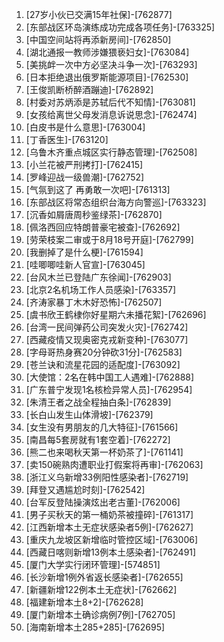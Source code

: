 
1. [27岁小伙已交满15年社保]-[762877]
1. [东部战区环岛演练成功完成各项任务]-[763325]
1. [中国空间站将再添新房间]-[762850]
1. [湖北通报一教师涉嫌猥亵妇女]-[763084]
1. [美挑衅一次中方必坚决斗争一次]-[763293]
1. [日本拒绝退出俄罗斯能源项目]-[762530]
1. [王俊凯断桥醉酒蹦迪]-[762892]
1. [村委对苏炳添是苏轼后代不知情]-[763081]
1. [女孩给离世父母发消息诉说思念]-[762474]
1. [白皮书是什么意思]-[763004]
1. [丁香医生]-[763120]
1. [乌鲁木齐重点城区实行静态管理]-[762508]
1. [小兰花被严刑拷打]-[762415]
1. [罗峰迎战一级兽潮]-[762752]
1. [气氛到这了 再勇敢一次吧]-[761313]
1. [东部战区将常态组织台海方向警巡]-[763323]
1. [沉香如屑唐周秒鉴绿茶]-[762870]
1. [佩洛西回应特朗普豪宅被查]-[762692]
1. [劳荣枝案二审或于8月18号开庭]-[762799]
1. [我删掉了是什么梗]-[761594]
1. [哇唧唧哇新人官宣]-[763045]
1. [台风木兰已登陆广东徐闻]-[762903]
1. [北京2名机场工作人员感染]-[763357]
1. [齐涛家暴丁木木好恐怖]-[762507]
1. [虞书欣王鹤棣你好星期六未播花絮]-[762696]
1. [台湾一民间弹药公司突发火灾]-[762742]
1. [西藏疫情又现奥密克戎新变种]-[763077]
1. [字母哥热身赛20分钟砍31分]-[762583]
1. [苍兰诀和流星花园的适配度]-[763092]
1. [大使馆：2名在韩中国工人遇难]-[762888]
1. [广东普宁发现1名核检异常人员]-[762954]
1. [朱清王者之战全程抽白条]-[762839]
1. [长白山发生山体滑坡]-[762379]
1. [女生没有男朋友的几大特征]-[761566]
1. [南昌每5套房就有1套空着]-[762272]
1. [熊二也来喝秋天第一杯奶茶了]-[761141]
1. [卖150碗熟肉遭职业打假案将再审]-[762063]
1. [浙江义乌新增33例阳性感染者]-[762719]
1. [拜登又遇尴尬时刻]-[762542]
1. [台军反登陆操演炫出老古董]-[762006]
1. [男子买秋天的第一桶奶茶被撞碎]-[761317]
1. [江西新增本土无症状感染者5例]-[762627]
1. [重庆九龙坡区新增临时管控区域]-[763006]
1. [西藏日喀则新增13例本土感染者]-[762491]
1. [厦门大学实行闭环管理]-[574851]
1. [长沙新增1例外省返长感染者]-[762655]
1. [新疆新增122例本土无症状]-[762662]
1. [福建新增本土8+2]-[762628]
1. [厦门新增本土确诊病例7例]-[762705]
1. [海南新增本土285+285]-[762695]